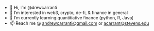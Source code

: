 - 👋 Hi, I’m @drewcarranti
- 👀 I’m interested in web3, crypto, de-fi, & finance in general
- 🌱 I’m currently learning quantitiative finance (python, R, Java)
- 📫 Reach me @ andrewcarranti@gmail.com or acarrant@stevens.edu

<!---
drewcarranti/drewcarranti is a ✨ special ✨ repository because its `README.md` (this file) appears on your GitHub profile.
You can click the Preview link to take a look at your changes.
--->
